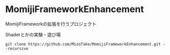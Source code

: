 # MomijiFrameworkEnhancement

MomijiFrameworkの拡張を行うプロジェクト

Shaderとかの実験・遊び場

```
git clone https://github.com/MizoTake/MomijiFrameworkEnhancement.git --recursive
```
